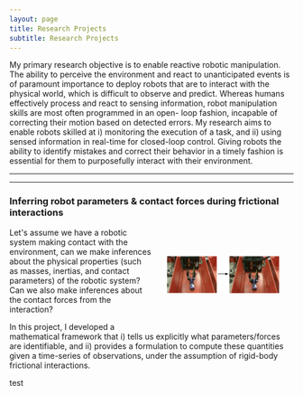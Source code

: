 ```yaml
---
layout: page
title: Research Projects
subtitle: Research Projects
---
```


My primary research objective is to enable reactive robotic manipulation. The ability to perceive the environment and react to unanticipated events is of paramount importance to deploy robots that are to interact with the physical world, which is difficult to observe and predict. Whereas humans effectively process and react to sensing information, robot manipulation skills are most often programmed in an open- loop fashion, incapable of correcting their motion based on detected errors.
My research aims to enable robots skilled at i) monitoring the execution of a task, and ii) using sensed information in real-time for closed-loop control. Giving robots the ability to identify mistakes and correct their behavior in a timely fashion is essential for them to purposefully interact with their environment.

---


<!-- Entry 1 -->
  <hr>
  <h3>
    Inferring robot parameters & contact forces during frictional interactions
  </h3>
  <p>
		<img src="/img/tactile_regrasp.png" alt="Tactile" style="float:right;width:40%;" hspace="25" vspace="50">
	</p>
  <p>
		Let's assume we have a robotic system making contact with the
		environment, can we make inferences about the physical properties
		(such as masses, inertias, and contact parameters) of the robotic system? Can we
		also make inferences about the contact forces from the interaction?
	</p>
  <p>
		In this project, I developed a mathematical framework that i) tells
		us explicitly what parameters/forces are identifiable, and ii) provides
		a formulation to compute these quantities given a time-series of observations,
		under the assumption of rigid-body frictional interactions.
	</p>
  <p>
    test
  </p>
